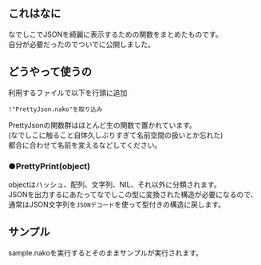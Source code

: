 ## これはなに
なでしこでJSONを綺麗に表示するための関数をまとめたものです。  
自分が必要だったのでついでに公開しました。  

## どうやって使うの
利用するファイルで以下を行頭に追加
```
!"PrettyJson.nako"を取り込み
```
PrettyJsonの関数群はほとんど生の関数で置かれています。  
(なでしこに触ること自体久しぶりすぎて名前空間の扱いとか忘れた)  
都合に合わせて名前を変えるなどしてください。  

### ●PrettyPrint(object)
objectはハッシュ、配列、文字列、NIL、それ以外に分類されます。  
JSONを出力するにあたってなでしこの型に変換された構造が必要になるので、通常はJSON文字列を`JSONデコード`を使って型付きの構造に戻します。  

## サンプル
sample.nakoを実行するとそのままサンプルが実行されます。  
